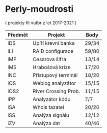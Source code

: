 # Perly-moudrosti
( projekty fit vutbr z let 2017-2021 )

| Předmět     | Projekt             | Body        |
| ----------- | ------------------- | ----------- |
| IDS         | Upíří krevní banka  | 29/34       |
| ILI         | RAID configurace    | 59/80       |
| IMP         | Cesarova šifra      | 13/14       |
| IMS         | Hrabošová krize     | 17/20       |
| INC         | Přístupový terminál | 18/20       |
| IOS         | Weblog analyzátor   | 15/15       |
| IOS2        | River Crossing Prob.| 11/15       |
| IPP         | Analyzátor kódu     | 7/7         |
| ISA         | Whois tazatel       | 20/20       |
| ISS         | Analýza signálu     | 12/12       |
| IZV         | Analýza dat         | 40/46       |
